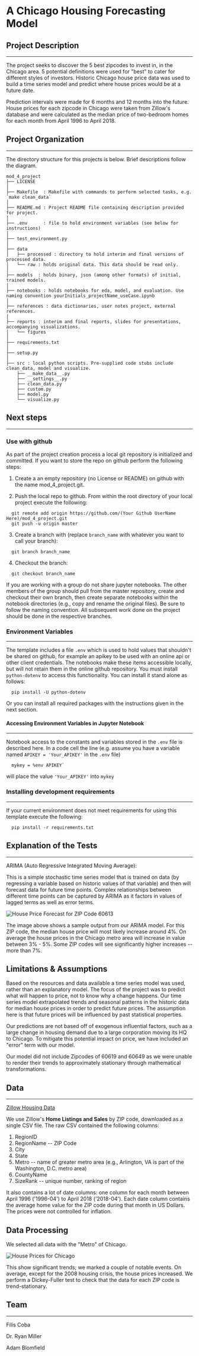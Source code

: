 # A Chicago Housing Forecasting Model 

## Project Description
------------
The project seeks to discover the 5 best zipcodes to invest in, in the Chicago area. 5 potential definitions were used for "best" to cater for different styles of investors. Historic Chicago house price data was used to build a time series model and predict where house prices would be at a future date.

Prediction intervals were made for 6 months and 12 months into the future.
House prices for each zipcode in Chicago were taken from Zillow's database and were calculated as the median price of two-bedroom homes for each month from April 1996 to April 2018.  

## Project Organization
------------
The directory structure for this projects is below. Brief descriptions follow the diagram.

```
mod_4_project
├── LICENSE
│
├── Makefile  : Makefile with commands to perform selected tasks, e.g. `make clean_data`
│
├── README.md : Project README file containing description provided for project.
│
├── .env      : file to hold environment variables (see below for instructions)
│
├── test_environment.py
│
├── data
│   ├── processed : directory to hold interim and final versions of processed data.
│   └── raw : holds original data. This data should be read only.
│
├── models  : holds binary, json (among other formats) of initial, trained models.
│
├── notebooks : holds notebooks for eda, model, and evaluation. Use naming convention yourInitials_projectName_useCase.ipynb
│
├── references : data dictionaries, user notes project, external references.
│
├── reports : interim and final reports, slides for presentations, accompanying visualizations.
│   └── figures
│
├── requirements.txt
│
├── setup.py
│
├── src : local python scripts. Pre-supplied code stubs include clean_data, model and visualize.
    ├── __make_data__.py
    ├── __settings__.py
    ├── clean_data.py
    ├── custom.py
    ├── model.py
    └── visualize.py

```

## Next steps

---------------
### Use with github
As part of the project creation process a local git repository is initialized and committed. If you want to store the repo on github perform the following steps:

1. Create a an empty repository (no License or README) on github with the name mod_4_project.git.

2. Push the local repo to github. From within the root directory of your local project execute the following:

```
  git remote add origin https://github.com/(Your Github UserName Here)/mod_4_project.git
  git push -u origin master
```

3. Create a branch with (replace ```branch_name``` with whatever you want to call your branch):

```
  git branch branch_name
```

4. Checkout the branch:
```
  git checkout branch_name
```

If you are working with a group do not share jupyter notebooks. The other members of the group should pull from the master repository, create and checkout their own branch, then create separate notebooks within the notebook directories (e.g., copy and rename the original files). Be sure to follow the naming convention. All subsequent work done on the project should be done in the respective branches.


### Environment Variables
-------------------
The template includes a file ```.env``` which is used to hold values that shouldn't be shared on github, for example an apikey to be used with an online api or other client credentials. The notebooks make these items accessible locally, but will not retain them in the online github repository. You must install ```python-dotenv``` to access this functionality. You can install it stand alone as follows:

```
  pip install -U python-dotenv
```

Or you can install all required packages with the instructions given in the next section.

#### Accessing Environment Variables in Jupyter Notebook
-------------
Notebook access to the constants and variables stored in the ```.env``` file is described here. In a code cell the line (e.g. assume you have a variable named ```APIKEY = 'Your_APIKEY'``` in the  ```.env``` file)

```
  mykey = %env APIKEY`  
```

will place the value ```'Your_APIKEY'``` into ```mykey```


### Installing development requirements
------------
If your current environment does not meet requirements for using this template execute the following:

```
  pip install -r requirements.txt
```


## Explanation of the Tests
-------------
ARIMA (Auto Regressive Integrated Moving Average):

This is a simple stochastic time series model that is trained on data (by regressing a variable based on historic values of that variable) and then will forecast data for future time points. Complex relationships between different time points can be captured by ARIMA as it factors in values of lagged terms as well as error terms.

![House Price Forecast for ZIP Code 60613](reports/figures/Chicago_Prediction_ZIP_60613.png "House Price Prediction")

The image above shows a sample output from our ARIMA model. For this ZIP code, the median house price will most likely increase around 4%. On average the house prices in the Chicago metro area will increase in value between 3% - 5%. Some ZIP codes will see significantly higher increases -- more than 7%. 

## Limitations & Assumptions
Based on the resources and data available a time series model was used, rather than an explanatory model. The focus of the project was to predict what will happen to price, not to know why a change happens.
Our time series model extrapolated trends and seasonal patterns in the historic data for median house prices in order to predict future prices.  The assumption here is that future prices will be influenced by past statistical properties.  

Our predictions are not based off of exogenous influential factors, such as a large change in housing demand due to a large corporation moving its HQ to Chicago. To mitigate this potential impact on price, we have included an "error" term with our model.

Our model did not include Zipcodes of 60619 and 60649 as we were unable to render their trends to approximately stationary through mathematical transformations.  

## Data
-------------
[Zillow Housing Data](https://www.zillow.com/research/data/)

We use Zillow's **Home Listings and Sales** by ZIP code, downloaded as a single CSV file. The raw CSV contained the following columns:

1. RegionID 
2. RegionName -- ZIP Code
3. City
4. State
5. Metro -- name of greater metro area (e.g., Arlington, VA is part of the Washington, D.C. metro area)
6. CountyName
7. SizeRank -- unique number, ranking of region

It also contains a lot of date columns: one column for each month between April 1996 ('1996-04') to April 2018 ('2018-04'). Each date column contains the average home value for the ZIP code during that month in US Dollars. The prices were not controlled for inflation.

## Data Processing

We selected all data with the "Metro" of Chicago.

![House Prices for Chicago](reports/figures/Chicago_Prices_1996_2018.png "Chicago House Prices")

This show significant trends; we marked a couple of notable events. On average, except for the 2008 housing crisis, the house prices increased. We perform a Dickey-Fuller test to check that the data for each ZIP code is trend-stationary.


## Team
-------------
Filis Coba

Dr. Ryan Miller

Adam Blomfield
